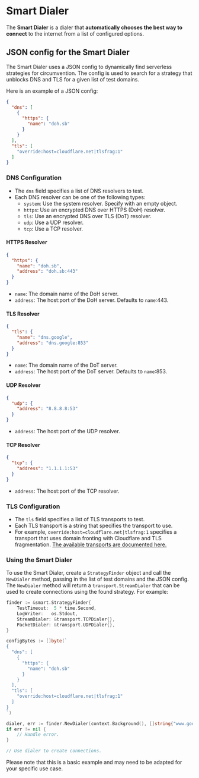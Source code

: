 # Smart Dialer

The **Smart Dialer** is a dialer that **automatically chooses the best way to connect** to the internet from a list of configured options.

## JSON config for the Smart Dialer

The Smart Dialer uses a JSON config to dynamically find serverless strategies for circumvention. The config is used to search for a strategy that unblocks DNS and TLS for a given list of test domains.

Here is an example of a JSON config:

```json
{
  "dns": [
    {
      "https": {
        "name": "doh.sb"
      }
    }
  ],
  "tls": [
    "override:host=cloudflare.net|tlsfrag:1"
  ]
}

```

### DNS Configuration

*   The `dns` field specifies a list of DNS resolvers to test.
*   Each DNS resolver can be one of the following types:
    *   `system`: Use the system resolver. Specify with an empty object.
    *   `https`: Use an encrypted DNS over HTTPS (DoH) resolver.
    *   `tls`: Use an encrypted DNS over TLS (DoT) resolver.
    *   `udp`: Use a UDP resolver.
    *   `tcp`: Use a TCP resolver.

#### HTTPS Resolver

```json
{
  "https": {
    "name": "doh.sb",
    "address": "doh.sb:443"
  }
}

```

*   `name`: The domain name of the DoH server.
*   `address`: The host:port of the DoH server. Defaults to `name`:443.

#### TLS Resolver

```json
{
  "tls": {
    "name": "dns.google",
    "address": "dns.google:853"
  }
}

```

*   `name`: The domain name of the DoT server.
*   `address`: The host:port of the DoT server. Defaults to `name`:853.

#### UDP Resolver

```json
{
  "udp": {
    "address": "8.8.8.8:53"
  }
}

```

*   `address`: The host:port of the UDP resolver.

#### TCP Resolver

```json
{
  "tcp": {
    "address": "1.1.1.1:53"
  }
}

```

*   `address`: The host:port of the TCP resolver.

### TLS Configuration

*   The `tls` field specifies a list of TLS transports to test.
*   Each TLS transport is a string that specifies the transport to use.
*   For example, `override:host=cloudflare.net|tlsfrag:1` specifies a transport that uses domain fronting with Cloudflare and TLS fragmentation. [The available transports are documented here.](https://pkg.go.dev/github.com/Jigsaw-Code/outline-sdk/x/config#hdr-Config_Format)

### Using the Smart Dialer

To use the Smart Dialer, create a `StrategyFinder` object and call the `NewDialer` method, passing in the list of test domains and the JSON config. The `NewDialer` method will return a `transport.StreamDialer` that can be used to create connections using the found strategy. For example:

```go
finder := &smart.StrategyFinder{
    TestTimeout:  5 * time.Second,
    LogWriter:   os.Stdout,
    StreamDialer: &transport.TCPDialer{},
    PacketDialer: &transport.UDPDialer{},
}

configBytes := []byte(`
{
  "dns": [
    {
      "https": {
        "name": "doh.sb"
      }
    }
  ],
  "tls": [
    "override:host=cloudflare.net|tlsfrag:1"
  ]
}
`)

dialer, err := finder.NewDialer(context.Background(), []string{"www.google.com"}, configBytes)
if err != nil {
    // Handle error.
}

// Use dialer to create connections.
```

Please note that this is a basic example and may need to be adapted for your specific use case.

